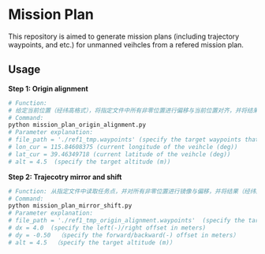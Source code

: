 # Mission Plan
This repository is aimed to generate mission plans (including trajectory waypoints, and etc.) for unmanned veihcles from a refered mission plan.
## Usage
**Step 1: Origin alignment** 
```bash
# Function: 
# 给定当前位置（经纬高格式），将指定文件中所有非零位置进行偏移与当前位置对齐，并将结果（经纬高格式）写入指定文件
# Command:
python mission_plan_origin_alignment.py
# Parameter explanation:
# file_path = './ref1_tmp.waypoints' (specify the target waypoints that u want to align with current position)
# lon_cur = 115.84608375 (current longitude of the veihcle (deg))
# lat_cur = 39.46349718 (current latitude of the veihcle (deg))
# alt = 4.5  (specify the target altitude (m))
```

**Step 2: Trajecotry mirror and shift** 
```bash
# Function: 从指定文件中读取任务点，并对所有非零位置进行镜像与偏移，并将结果（经纬高格式）写入指定文件
# Command:
python mission_plan_mirror_shift.py
# Parameter explanation:
# file_path = './ref1_tmp_origin_alignment.waypoints'  (specify the target waypoints file that u want to mirror and shift)
# dx = 4.0  (specify the left(-)/right offset in meters)
# dy = -0.50  （specify the forward/backward(-) offset in meters）
# alt = 4.5  （specify the target altitude (m)）
```
